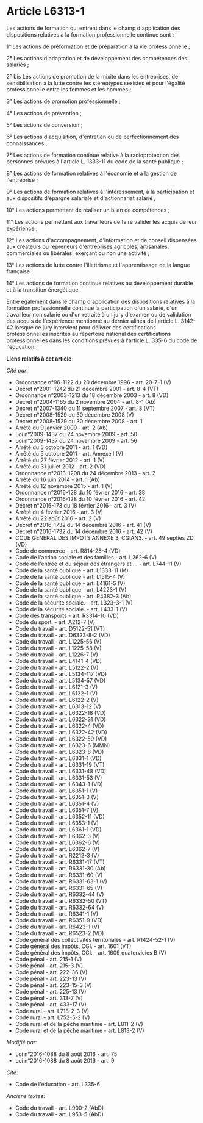 # Article L6313-1

Les actions de formation qui entrent dans le champ d'application des dispositions relatives à la formation professionnelle
continue sont : 

1° Les actions de préformation et de préparation à la vie professionnelle ; 

2° Les actions d'adaptation et de développement des compétences des salariés ; 

2° bis Les actions de promotion de la mixité dans les entreprises, de sensibilisation à la lutte contre les stéréotypes
sexistes et pour l'égalité professionnelle entre les femmes et les hommes ; 

3° Les actions de promotion professionnelle ; 

4° Les actions de prévention ; 

5° Les actions de conversion ; 

6° Les actions d'acquisition, d'entretien ou de perfectionnement des connaissances ; 

7° Les actions de formation continue relative à la radioprotection des personnes prévues à l'article L. 1333-11 du code de la
santé publique ; 

8° Les actions de formation relatives à l'économie et à la gestion de l'entreprise ; 

9° Les actions de formation relatives à l'intéressement, à la participation et aux dispositifs d'épargne salariale et
d'actionnariat salarié ; 

10° Les actions permettant de réaliser un bilan de compétences ; 

11° Les actions permettant aux travailleurs de faire valider les acquis de leur expérience ; 

12° Les actions d'accompagnement, d'information et de conseil dispensées aux créateurs ou repreneurs d'entreprises agricoles,
artisanales, commerciales ou libérales, exerçant ou non une activité ; 

13° Les actions de lutte contre l'illettrisme et l'apprentissage de la langue française ;

14° Les actions de formation continue relatives au développement durable et à la transition énergétique. 

Entre également dans le champ d'application des dispositions relatives à la formation professionnelle continue la
participation d'un salarié, d'un travailleur non salarié ou d'un retraité à un jury d'examen ou de validation des acquis de
l'expérience mentionné au dernier alinéa de l'article L. 3142-42 lorsque ce jury intervient pour délivrer des certifications
professionnelles inscrites au répertoire national des certifications professionnelles dans les conditions prévues à l'article
L. 335-6 du code de l'éducation.

**Liens relatifs à cet article**

_Cité par_:

  - Ordonnance n°96-1122 du 20 décembre 1996 - art. 20-7-1 (V)
  - Décret n°2001-1242 du 21 décembre 2001 - art. 8-4 (VT)
  - Ordonnance n°2003-1213 du 18 décembre 2003 - art. 8 (VD)
  - Décret n°2004-1165 du 2 novembre 2004 - art. 8-1 (Ab)
  - Décret n°2007-1340 du 11 septembre 2007 - art. 8 (VT)
  - Décret n°2008-1529 du 30 décembre 2008 (V)
  - Décret n°2008-1529 du 30 décembre 2008 - art. 1
  - Arrêté du 9 janvier 2009 - art. 2 (Ab)
  - Loi n°2009-1437 du 24 novembre 2009 - art. 50
  - Loi n°2009-1437 du 24 novembre 2009 - art. 56
  - Arrêté du 5 octobre 2011 - art. 1 (VD)
  - Arrêté du 5 octobre 2011 - art. Annexe I (V)
  - Arrêté du 27 février 2012 - art. 1 (V)
  - Arrêté du 31 juillet 2012 - art. 2 (VD)
  - Ordonnance n°2013-1208 du 24 décembre 2013 - art. 2
  - Arrêté du 16 juin 2014 - art. 1 (Ab)
  - Arrêté du 12 novembre 2015 - art. 1 (V)
  - Ordonnance n°2016-128 du 10 février 2016 - art. 38
  - Ordonnance n°2016-128 du 10 février 2016 - art. 42
  - Décret n°2016-173 du 18 février 2016 - art. 3 (V)
  - Arrêté du 4 février 2016 - art. 3 (V)
  - Arrêté du 22 août 2016 - art. 2 (V)
  - Décret n°2016-1732 du 14 décembre 2016 - art. 41 (V)
  - Décret n°2016-1732 du 14 décembre 2016 - art. 42 (V)
  - CODE GENERAL DES IMPOTS ANNEXE 3, CGIAN3. - art. 49 septies ZD (VD)
  - Code de commerce - art. R814-28-4 (VD)
  - Code de l'action sociale et des familles - art. L262-6 (V)
  - Code de l'entrée et du séjour des étrangers et ... - art. L744-11 (V)
  - Code de la santé publique - art. L1333-11 (M)
  - Code de la santé publique - art. L1515-4 (V)
  - Code de la santé publique - art. L4161-5 (V)
  - Code de la santé publique - art. L4223-1 (V)
  - Code de la santé publique - art. R4382-3 (Ab)
  - Code de la sécurité sociale. - art. L323-3-1 (V)
  - Code de la sécurité sociale. - art. L433-1 (V)
  - Code des transports - art. R3314-10 (VD)
  - Code du sport. - art. A212-7 (V)
  - Code du travail - art. D5122-51 (VT)
  - Code du travail - art. D6323-8-2 (VD)
  - Code du travail - art. L1225-56 (V)
  - Code du travail - art. L1225-58 (V)
  - Code du travail - art. L1226-7 (V)
  - Code du travail - art. L4141-4 (VD)
  - Code du travail - art. L5122-2 (V)
  - Code du travail - art. L5134-117 (VD)
  - Code du travail - art. L5134-57 (VD)
  - Code du travail - art. L6121-3 (V)
  - Code du travail - art. L6122-1 (V)
  - Code du travail - art. L6122-2 (V)
  - Code du travail - art. L6313-12 (V)
  - Code du travail - art. L6322-18 (VD)
  - Code du travail - art. L6322-31 (VD)
  - Code du travail - art. L6322-4 (VD)
  - Code du travail - art. L6322-42 (VD)
  - Code du travail - art. L6322-59 (VD)
  - Code du travail - art. L6323-6 (MMN)
  - Code du travail - art. L6323-8 (VD)
  - Code du travail - art. L6331-1 (VD)
  - Code du travail - art. L6331-19 (VT)
  - Code du travail - art. L6331-48 (VD)
  - Code du travail - art. L6331-53 (V)
  - Code du travail - art. L6343-1 (VD)
  - Code du travail - art. L6351-1 (V)
  - Code du travail - art. L6351-3 (V)
  - Code du travail - art. L6351-4 (V)
  - Code du travail - art. L6351-7 (V)
  - Code du travail - art. L6352-11 (VD)
  - Code du travail - art. L6353-1 (V)
  - Code du travail - art. L6361-1 (VD)
  - Code du travail - art. L6362-3 (V)
  - Code du travail - art. L6362-6 (V)
  - Code du travail - art. L6362-7 (V)
  - Code du travail - art. R2212-3 (V)
  - Code du travail - art. R6331-17 (VT)
  - Code du travail - art. R6331-30 (Ab)
  - Code du travail - art. R6331-60 (V)
  - Code du travail - art. R6331-63-1 (V)
  - Code du travail - art. R6331-65 (V)
  - Code du travail - art. R6332-44 (V)
  - Code du travail - art. R6332-50 (VT)
  - Code du travail - art. R6332-64 (V)
  - Code du travail - art. R6341-1 (V)
  - Code du travail - art. R6351-9 (VD)
  - Code du travail - art. R6423-1 (V)
  - Code du travail - art. R6523-2 (VD)
  - Code général des collectivités territoriales - art. R1424-52-1 (V)
  - Code général des impôts, CGI. - art. 1601 (VT)
  - Code général des impôts, CGI. - art. 1609 quatervicies B (V)
  - Code pénal - art. 215-1 (V)
  - Code pénal - art. 215-3 (V)
  - Code pénal - art. 222-36 (V)
  - Code pénal - art. 223-13 (V)
  - Code pénal - art. 223-15-3 (V)
  - Code pénal - art. 225-13 (V)
  - Code pénal - art. 313-7 (V)
  - Code pénal - art. 433-17 (V)
  - Code rural - art. L718-2-3 (V)
  - Code rural - art. L752-5-2 (V)
  - Code rural et de la pêche maritime - art. L811-2 (V)
  - Code rural et de la pêche maritime - art. L813-2 (V)

_Modifié par_:

  - Loi n°2016-1088 du 8 août 2016 - art. 75
  - Loi n°2016-1088 du 8 août 2016 - art. 9

_Cite_:

  - Code de l'éducation - art. L335-6

_Anciens textes_:

  - Code du travail - art. L900-2 (AbD)
  - Code du travail - art. L953-5 (AbD)
